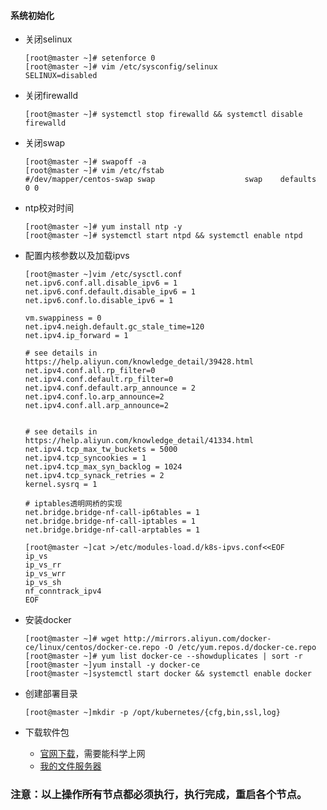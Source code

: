 #### 系统初始化	

* 关闭selinux

  ```
  [root@master ~]# setenforce 0
  [root@master ~]# vim /etc/sysconfig/selinux 
  SELINUX=disabled
  ```

* 关闭firewalld

  ```
  [root@master ~]# systemctl stop firewalld && systemctl disable firewalld
  ```

* 关闭swap

  ```
  [root@master ~]# swapoff -a
  [root@master ~]# vim /etc/fstab 
  #/dev/mapper/centos-swap swap                    swap    defaults        0 0
  ```

* ntp校对时间

  ```
  [root@master ~]# yum install ntp -y
  [root@master ~]# systemctl start ntpd && systemctl enable ntpd
  ```



* 配置内核参数以及加载ipvs

  ```
  [root@master ~]vim /etc/sysctl.conf
  net.ipv6.conf.all.disable_ipv6 = 1
  net.ipv6.conf.default.disable_ipv6 = 1
  net.ipv6.conf.lo.disable_ipv6 = 1
  
  vm.swappiness = 0
  net.ipv4.neigh.default.gc_stale_time=120
  net.ipv4.ip_forward = 1
  
  # see details in https://help.aliyun.com/knowledge_detail/39428.html
  net.ipv4.conf.all.rp_filter=0
  net.ipv4.conf.default.rp_filter=0
  net.ipv4.conf.default.arp_announce = 2
  net.ipv4.conf.lo.arp_announce=2
  net.ipv4.conf.all.arp_announce=2
  
  
  # see details in https://help.aliyun.com/knowledge_detail/41334.html
  net.ipv4.tcp_max_tw_buckets = 5000
  net.ipv4.tcp_syncookies = 1
  net.ipv4.tcp_max_syn_backlog = 1024
  net.ipv4.tcp_synack_retries = 2
  kernel.sysrq = 1
  
  # iptables透明网桥的实现
  net.bridge.bridge-nf-call-ip6tables = 1
  net.bridge.bridge-nf-call-iptables = 1
  net.bridge.bridge-nf-call-arptables = 1
  ```

  ```
  [root@master ~]cat >/etc/modules-load.d/k8s-ipvs.conf<<EOF
  ip_vs
  ip_vs_rr
  ip_vs_wrr
  ip_vs_sh
  nf_conntrack_ipv4
  EOF
  ```

* 安装docker

  ```
  [root@master ~]# wget http://mirrors.aliyun.com/docker-ce/linux/centos/docker-ce.repo -O /etc/yum.repos.d/docker-ce.repo
  [root@master ~]# yum list docker-ce --showduplicates | sort -r
  [root@master ~]yum install -y docker-ce
  [root@master ~]systemctl start docker && systemctl enable docker
  ```

- 创建部署目录

  ```
  [root@master ~]mkdir -p /opt/kubernetes/{cfg,bin,ssl,log}
  ```

- 下载软件包
  - [官网下载](https://github.com/kubernetes/kubernetes/blob/master/CHANGELOG-1.13.md#downloads-for-v1133)，需要能科学上网
  - [我的文件服务器](https://sw.hiecho.cn/k8s/k8s-install-v1.13.3.tar.gz)

### 注意：以上操作所有节点都必须执行，执行完成，重启各个节点。

